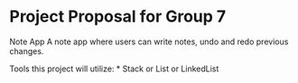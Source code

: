 
# Project Proposal for Group 7

Note App
 A note app where users can write notes, undo and redo previous changes.

Tools this project will utilize:
    * Stack or List or LinkedList